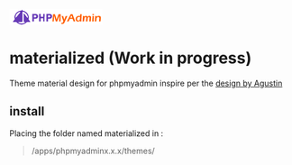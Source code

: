 ![logo phpmyadmin materialized](https://github.com/foxdog05000/materialized/blob/master/img/logo_left.png "Logo phpmyadmin materialized")

# materialized (Work in progress)
Theme material design for phpmyadmin inspire per the [design by Agustin](http://www.materialup.com/posts/phpmyadmin-material-design)


## install
Placing the folder named materialized in :
> <yourpathwamp>/apps/phpmyadminx.x.x/themes/